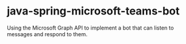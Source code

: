 # java-spring-microsoft-teams-bot
Using the Microsoft Graph API to implement a bot that can listen to messages and respond to them.
